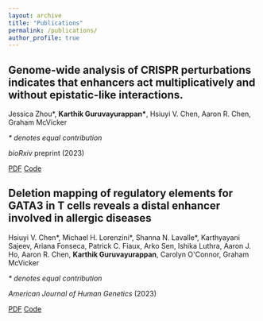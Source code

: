 ```yaml
---
layout: archive
title: "Publications"
permalink: /publications/
author_profile: true
---
```


## Genome-wide analysis of CRISPR perturbations indicates that enhancers act multiplicatively and without epistatic-like interactions.
Jessica Zhou*, __Karthik Guruvayurappan*__, Hsiuyi V. Chen, Aaron R. Chen, Graham McVicker

_* denotes equal contribution_

_bioRxiv_ preprint (2023)

[PDF](https://www.biorxiv.org/content/10.1101/2023.04.26.538501v1.full.pdf) [Code](https://github.com/mcvickerlab/GLiMMIRS)

## Deletion mapping of regulatory elements for GATA3 in T cells reveals a distal enhancer involved in allergic diseases
Hsiuyi V. Chen*, Michael H. Lorenzini*, Shanna N. Lavalle*, Karthyayani Sajeev, Ariana Fonseca, Patrick C. Fiaux, Arko Sen, Ishika Luthra, Aaron J. Ho, Aaron R. Chen, __Karthik Guruvayurappan__, Carolyn O'Connor, Graham McVicker

_* denotes equal contribution_

_American Journal of Human Genetics_ (2023)

[PDF](https://www.cell.com/ajhg/pdf/S0002-9297(23)00092-7.pdf) [Code](https://github.com/patfiaux/RELICS)





